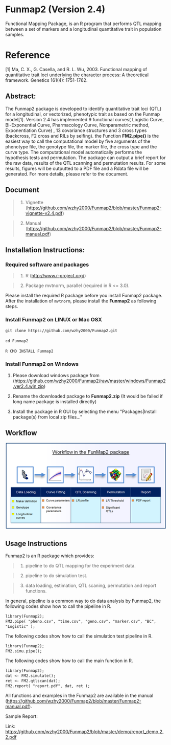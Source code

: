 # Funmap2 (Version 2.4)

Functional Mapping Package, is an R program that performs QTL mapping between a set of markers and a longitudinal quantitative trait in population samples. 

# Reference

[1] Ma, C. X., G. Casella, and R. L. Wu, 2003. Functional mapping of quantitative trait loci underlying the character process: A theoretical framework. Genetics 161(4): 1751-1762.

## Abstract:

The Funmap2 package is developed to identify quantitative trait loci (QTL) for a longitudinal, or vectorized, phenotypic trait as based on the Funmap model[1]. Version 2.4 has implemented 9 functional curves( Logistic Curve, Bi-Exponential Curve, Pharmacology Curve, Nonparametric method, Exponentiation Curve) , 13 covariance structures and 3 cross types (backcross, F2 cross and RILs by selfing). the Function **FM2.pipe()** is the easiest way to call the computational model by five arguments of the phenotype file, the genotype file, the marker file, the cross type and the curve type. The computational model automatically performs the hypothesis tests and permutation. The package can output a brief report for the raw data, results of the QTL scanning and permutation results. For some results, figures will be outputted to a PDF file and a Rdata file will be generated. For more details, please refer to the document. 

## Document

> 1) Vignette (https://github.com/wzhy2000/Funmap2/blob/master/Funmap2-vignette-v2.4.pdf)

> 2) Manual (https://github.com/wzhy2000/Funmap2/blob/master/Funmap2-manual.pdf)

## Installation Instructions:

### Required software and packages
    
> 1. R (http://www.r-project.org/)
    
> 2. Package mvtnorm, parallel (required in R <= 3.0).

Please install the required R package before you install Funmap2 package. After the  installation of `mvtnorm`, please install the **Funmap2** as following steps.

### Install Funmap2 on LINUX or Mac OSX

```
git clone https://github.com/wzhy2000/Funmap2.git

cd Funmap2

R CMD INSTALL Funmap2

```

### Install Funmap2 on Windows

1) Please download windows package from (https://github.com/wzhy2000/Funmap2/raw/master/windows/Funmap2.ver2.4.win.zip)

2) Rename the downloaded package to **Funmap2.zip** (It would be failed if long name package is installed directly)

3) Install the package in R GUI by selecting the menu "Packages|Install package(s) from local zip files..."

## Workflow

![Hi](https://github.com/wzhy2000/Funmap2/raw/master/Funmap2-workflow.png?v=4&s=200 "Funmap2 workflow")

## Usage Instructions

Funmap2 is an R package which provides:

> 1) pipeline to do QTL mapping for the experiment data.

> 2) pipeline to do simulation test.

> 3) data loading, estimation, QTL scaning, permutation and report functions.

In general, pipeline is a common way to do data analysis by Funmap2, the following codes show how to call the pipeline in R.

```
library(Funmap2);
FM2.pipe( "pheno.csv", "time.csv", "geno.csv", "marker.csv", "BC", "Logistic" );
```

The following codes show how to call the simulation test pipeline in R.

```
library(Funmap2);
FM2.simu.pipe();
```

The following codes show how to call the main function in R.

```
library(Funmap2);
dat <- FM2.simulate();
ret <- FM2.qtlscan(dat);
FM2.report( "report.pdf", dat, ret );
```
All functions and examples in the Funmap2 are available in the manual (https://github.com/wzhy2000/Funmap2/blob/master/Funmap2-manual.pdf).

Sample Report:

Link: https://github.com/wzhy2000/Funmap2/blob/master/demo/report_demo.2.2.pdf

